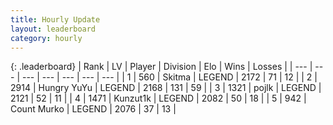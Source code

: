 ```yaml
---
title: Hourly Update
layout: leaderboard
category: hourly
---
```


{: .leaderboard}
| Rank | LV | Player | Division | Elo | Wins | Losses |
| --- | --- | --- | --- | --- | --- | --- |
| <span data-change="0">1</span> | 560 | <span title="ID: 402846">Skitma</span> | LEGEND | <span data-change="0">2172</span> | <span data-change="0">71</span> | <span data-change="0">12</span> |
| <span data-change="0">2</span> | 2914 | <span title="ID: 164871">Hungry YuYu</span> | LEGEND | <span data-change="0">2168</span> | <span data-change="0">131</span> | <span data-change="0">59</span> |
| <span data-change="0">3</span> | 1321 | <span title="ID: 4783">pojlk</span> | LEGEND | <span data-change="0">2121</span> | <span data-change="0">52</span> | <span data-change="0">11</span> |
| <span data-change="0">4</span> | 1471 | <span title="ID: 392407">Kunzut1k</span> | LEGEND | <span data-change="0">2082</span> | <span data-change="0">50</span> | <span data-change="0">18</span> |
| <span data-change="0">5</span> | 942 | <span title="ID: 498323">Count Murko</span> | LEGEND | <span data-change="0">2076</span> | <span data-change="0">37</span> | <span data-change="0">13</span> |